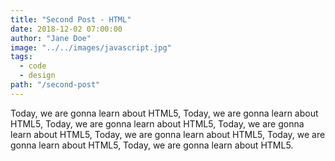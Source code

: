 ```yaml
---
title: "Second Post - HTML"
date: 2018-12-02 07:00:00
author: "Jane Doe"
image: "../../images/javascript.jpg"
tags:
  - code
  - design
path: "/second-post"
---
```


Today, we are gonna learn about HTML5, Today, we are gonna learn about HTML5, Today, we are gonna learn about HTML5, Today, we are gonna learn about HTML5, Today, we are gonna learn about HTML5, Today, we are gonna learn about HTML5, Today, we are gonna learn about HTML5.
